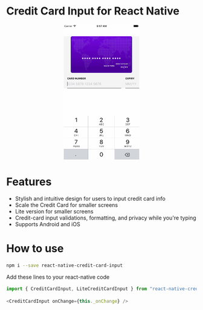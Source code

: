 # Credit Card Input for React Native

<p align="center">
<img src="https://github.com/Tyler-LeDuc/Credit-Card-Input/blob/main/preview-ios.gif?raw=true" width=200/>
</p>

# Features
* Stylish and intuitive design for users to input credit card info
* Scale the Credit Card for smaller screens
* Lite version for smaller screens
* Credit-card input validations, formatting, and privacy while you're typing
* Supports Android and iOS

# How to use
```bash
npm i --save react-native-credit-card-input
```

Add these lines to your react-native code

```js
import { CreditCardInput, LiteCreditCardInput } from "react-native-credit-card-input";

<CreditCardInput onChange={this._onChange} />

```